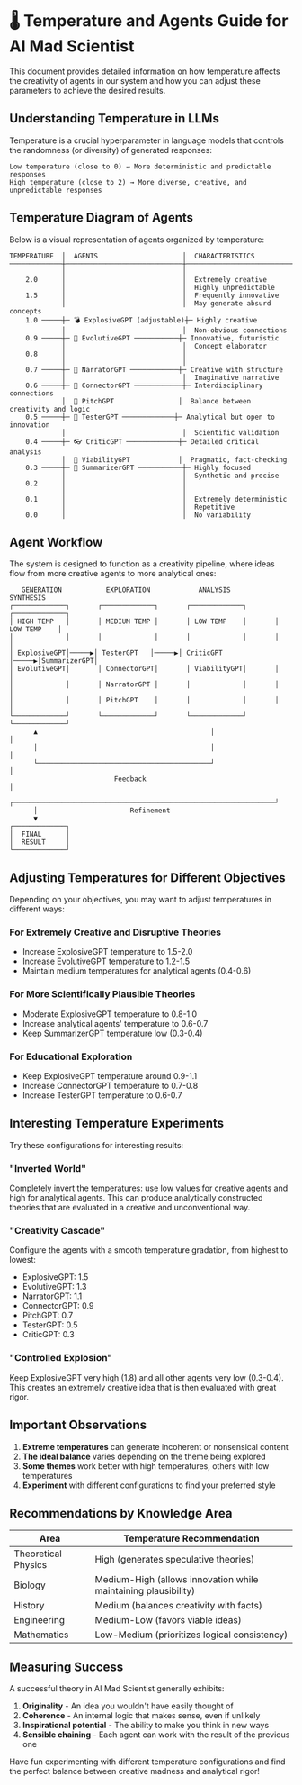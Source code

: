 # 🌡️ Temperature and Agents Guide for AI Mad Scientist

This document provides detailed information on how temperature affects the creativity of agents in our system and how you can adjust these parameters to achieve the desired results.

## Understanding Temperature in LLMs

Temperature is a crucial hyperparameter in language models that controls the randomness (or diversity) of generated responses:

```
Low temperature (close to 0) → More deterministic and predictable responses
High temperature (close to 2) → More diverse, creative, and unpredictable responses
```

## Temperature Diagram of Agents

Below is a visual representation of agents organized by temperature:

```
TEMPERATURE  │  AGENTS                     │  CHARACTERISTICS
─────────────┼─────────────────────────────┼──────────────────────────────────
             │                             │
    2.0      │                             │  Extremely creative
             │                             │  Highly unpredictable
    1.5      │                             │  Frequently innovative
             │                             │  May generate absurd concepts
    1.0 ─────┼─ 💣 ExplosiveGPT (adjustable)┼─ Highly creative
             │                             │  Non-obvious connections
    0.9 ─────┼─ 🧨 EvolutiveGPT ───────────┼─ Innovative, futuristic
             │                             │  Concept elaborator
    0.8      │                             │
             │                             │
    0.7 ─────┼─ 📖 NarratorGPT ────────────┼─ Creative with structure
             │                             │  Imaginative narrative
    0.6 ─────┼─ 🧠 ConnectorGPT ────────────┼─ Interdisciplinary connections
             │  🎤 PitchGPT                │  Balance between creativity and logic
    0.5 ─────┼─ 🔬 TesterGPT ─────────────┼─ Analytical but open to innovation
             │                             │  Scientific validation 
    0.4 ─────┼─ 👓 CriticGPT ─────────────┼─ Detailed critical analysis
             │  💼 ViabilityGPT            │  Pragmatic, fact-checking
    0.3 ─────┼─ 🧵 SummarizerGPT ───────────┼─ Highly focused
             │                             │  Synthetic and precise
    0.2      │                             │  
             │                             │
    0.1      │                             │  Extremely deterministic
             │                             │  Repetitive
    0.0      │                             │  No variability
```

## Agent Workflow

The system is designed to function as a creativity pipeline, where ideas flow from more creative agents to more analytical ones:

```
   GENERATION           EXPLORATION            ANALYSIS              SYNTHESIS
┌─────────────┐       ┌─────────────┐       ┌─────────────┐       ┌─────────────┐
│ HIGH TEMP   │       │ MEDIUM TEMP │       │ LOW TEMP    │       │ LOW TEMP    │
│             │       │             │       │             │       │             │
│ ExplosiveGPT│─────▶│ TesterGPT   │─────▶│ CriticGPT   │─────▶│SummarizerGPT│
│ EvolutiveGPT│       │ ConnectorGPT│       │ ViabilityGPT│       │             │
│             │       │ NarratorGPT │       │             │       │             │
│             │       │ PitchGPT    │       │             │       │             │
└─────────────┘       └─────────────┘       └─────────────┘       └─────────────┘
      ▲                                           │                      │
      │                                           │                      │
      └───────────────────────────────────────────┘                      │
                          Feedback                                       │
      ┌─────────────────────────────────────────────────────────────────┘
      │                       Refinement
      ▼
┌─────────────┐
│  FINAL      │
│  RESULT     │
└─────────────┘
```

## Adjusting Temperatures for Different Objectives

Depending on your objectives, you may want to adjust temperatures in different ways:

### For Extremely Creative and Disruptive Theories

- Increase ExplosiveGPT temperature to 1.5-2.0
- Increase EvolutiveGPT temperature to 1.2-1.5
- Maintain medium temperatures for analytical agents (0.4-0.6)

### For More Scientifically Plausible Theories

- Moderate ExplosiveGPT temperature to 0.8-1.0
- Increase analytical agents' temperature to 0.6-0.7
- Keep SummarizerGPT temperature low (0.3-0.4)

### For Educational Exploration

- Keep ExplosiveGPT temperature around 0.9-1.1
- Increase ConnectorGPT temperature to 0.7-0.8
- Increase TesterGPT temperature to 0.6-0.7

## Interesting Temperature Experiments

Try these configurations for interesting results:

### "Inverted World"
Completely invert the temperatures: use low values for creative agents and high for analytical agents. This can produce analytically constructed theories that are evaluated in a creative and unconventional way.

### "Creativity Cascade"
Configure the agents with a smooth temperature gradation, from highest to lowest:
- ExplosiveGPT: 1.5
- EvolutiveGPT: 1.3
- NarratorGPT: 1.1
- ConnectorGPT: 0.9
- PitchGPT: 0.7
- TesterGPT: 0.5
- CriticGPT: 0.3

### "Controlled Explosion"
Keep ExplosiveGPT very high (1.8) and all other agents very low (0.3-0.4). This creates an extremely creative idea that is then evaluated with great rigor.

## Important Observations

1. **Extreme temperatures** can generate incoherent or nonsensical content
2. **The ideal balance** varies depending on the theme being explored
3. **Some themes** work better with high temperatures, others with low temperatures
4. **Experiment** with different configurations to find your preferred style

## Recommendations by Knowledge Area

| Area | Temperature Recommendation |
|------|----------------------------|
| Theoretical Physics | High (generates speculative theories) |
| Biology | Medium-High (allows innovation while maintaining plausibility) |
| History | Medium (balances creativity with facts) |
| Engineering | Medium-Low (favors viable ideas) |
| Mathematics | Low-Medium (prioritizes logical consistency) |

## Measuring Success

A successful theory in AI Mad Scientist generally exhibits:

1. **Originality** - An idea you wouldn't have easily thought of
2. **Coherence** - An internal logic that makes sense, even if unlikely
3. **Inspirational potential** - The ability to make you think in new ways
4. **Sensible chaining** - Each agent can work with the result of the previous one

Have fun experimenting with different temperature configurations and find the perfect balance between creative madness and analytical rigor! 
